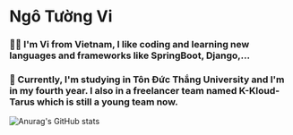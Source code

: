 # Ngô Tường Vi
### 🧑‍💻 I'm Vi from Vietnam, I like coding and learning new languages and frameworks like SpringBoot, Django,...  
### 🍿 Currently, I'm studying in Tôn Đức Thắng University and I'm in my fourth year. I also in a freelancer team named K-Kloud-Tarus which is still a young team now. 
![Anurag's GitHub stats](https://github-readme-stats.vercel.app/api?username=ngovi-2909&show_icons=true&theme=dark)
<!--
**ngovi-2909/ngovi-2909** is a ✨ _special_ ✨ repository because its `README.md` (this file) appears on your GitHub profile.

Here are some ideas to get you started:

- 🔭 I’m currently working on ...
- 🌱 I’m currently learning ...
- 👯 I’m looking to collaborate on ...
- 🤔 I’m looking for help with ...
- 💬 Ask me about ...
- 📫 How to reach me: ...
- 😄 Pronouns: ...
- ⚡ Fun fact: ...
-->
